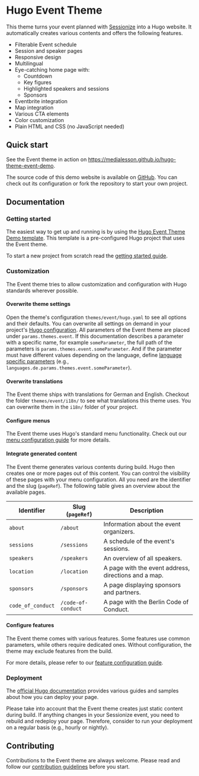 # Hugo Event Theme

This theme turns your event planned with
[Sessionize](https://sessionize.com/) into a Hugo website. It automatically
creates various contents and offers the following features.

-   Filterable Event schedule
-   Session and speaker pages
-   Responsive design
-   Multilingual
-   Eye-catching home page with:
    -   Countdown
    -   Key figures
    -   Highlighted speakers and sessions
    -   Sponsors
-   Eventbrite integration
-   Map integration
-   Various CTA elements
-   Color customization
-   Plain HTML and CSS (no JavaScript needed)

## Quick start

See the Event theme in action on
https://medialesson.github.io/hugo-theme-event-demo.

The source code of this demo website is available on
[GitHub](https://github.com/medialesson/hugo-theme-event-demo). You can check
out its configuration or fork the repository to start your own project.

## Documentation

### Getting started

The easiest way to get up and running is by using the 
[Hugo Event Theme Demo template](https://github.com/medialesson/hugo-theme-event-demo). 
This template is a pre-configured Hugo project that uses the Event theme.

To start a new project from scratch read the [getting started
guide](docs/guides/getting-started.md).

### Customization

The Event theme tries to allow customization and configuration with Hugo
standards wherever possible.

#### Overwrite theme settings

Open the theme's configuration `themes/event/hugo.yaml` to see all options and
their defaults. You can overwrite all settings on demand in your project's [Hugo
configuration](https://gohugo.io/getting-started/configuration/). All parameters
of the Event theme are placed under `params.themes.event`. If this documentation
describes a parameter with a specific name, for example `someParameter`, the
full path of the parameters is `params.themes.event.someParameter`. And if the
parameter must have different values depending on the language, define [language
specific
parameters](https://gohugo.io/content-management/multilingual/#configure-languages)
(e.g., `languages.de.params.themes.event.someParameter`).

#### Overwrite translations

The Event theme ships with translations for German and English. Checkout the
folder `themes/event/i18n/` to see what translations this theme uses. You can
overwrite them in the `i18n/` folder of your project.

#### Configure menus

The Event theme uses Hugo's standard menu functionality. Check out our [menu
configuration guide](docs/guides/menu-configuration.md) for more details.

#### Integrate generated content

The Event theme generates various contents during build. Hugo then creates one
or more pages out of this content. You can control the visibility of these pages
with your menu configuration. All you need are the identifier and the slug
(`pageRef`). The following table gives an overview about the available pages.

| Identifier        | Slug (`pageRef`)   | Description                                          |
| ----------------- | ------------------ | ---------------------------------------------------- |
| `about`           | `/about`           | Information about the event organizers.              |
| `sessions`        | `/sessions`        | A schedule of the event's sessions.                  |
| `speakers`        | `/speakers`        | An overview of all speakers.                         |
| `location`        | `/location`        | A page with the event address, directions and a map. |
| `sponsors`        | `/sponsors`        | A page displaying sponsors and partners.             |
| `code_of_conduct` | `/code-of-conduct` | A page with the Berlin Code of Conduct.              |

#### Configure features

The Event theme comes with various features. Some features use common parameters,
while others require dedicated ones. Without configuration, the theme may exclude
features from the build.

For more details, please refer to our [feature configuration
guide](docs/guides/feature-configuration.md).

### Deployment

The [official Hugo documentation](https://gohugo.io/hosting-and-deployment/)
provides various guides and samples about how you can deploy your page.

Please take into account that the Event theme creates just static content during
build. If anything changes in your Sessionize event, you need to rebuild and
redeploy your page. Therefore, consider to run your deployment on a regular
basis (e.g., hourly or nightly).

## Contributing

Contributions to the Event theme are always welcome. Please read and follow our
[contribution guidelines](CONTRIBUTING.md) before you start.

